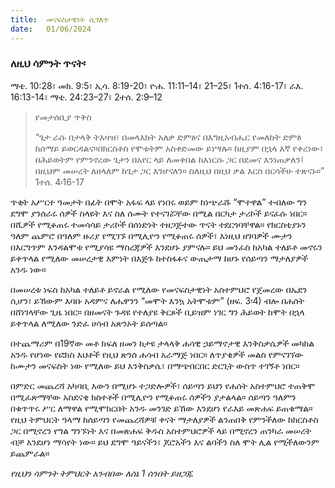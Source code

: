 ```yaml
---
title:  መናፍስታዊነት ሲገለጥ
date:   01/06/2024
---
```


### ለዚህ ሳምንት ጥናት፡
ማቴ. 10:28፣ መክ. 9:5፣ ኢሳ. 8:19-20፣ ዮሐ. 11:11–14፣ 21–25፣ 1ተሰ. 4:16-17፣ ራእ. 16:13-14፣ ማቴ. 24:23–27፣ 2ተሰ. 2:9–12

> <p>የመታሰቢያ ጥቅስ</p>
> “ጌታ ራሱ በታላቅ ትእዛዝ፣ በመላእክት አለቃ ድምፅና በእግዚአብሔር የመለከት ድምፅ ከሰማይ ይወርዳልና።በክርስቶስ የሞቱትም አስቀድመው ይነሣሉ። ከዚያም በኋላ እኛ የቀረነው፣ በሕይወትም የምንኖረው ጌታን በአየር ላይ ለመቀበል ከእነርሱ ጋር በደመና እንነጠቃለን፤ በዚህም መሠረት ለዘላለም ከጌታ ጋር እንሆናለን። ስለዚህ በዚህ ቃል እርስ በርሳችሁ ተጽናኑ።” 1ተሰ. 4፡16-17

ጥቂት አሥርተ ዓመታት በፊት በሞት አፋፍ ላይ የነበሩ ወይም ከነጭራሹ “ሞተዋል” ተብለው ግን ደግሞ ያንሰራሩ ሰዎች ስላዩት እና ስለ ሰሙት የተናገሯቸው በሚል በርካታ ታሪኮች ይናፈሱ ነበር። በሺዎች የሚቆጠሩ ተመሳሳይ ታሪኮች በሰነድነት ተዘጋጅተው ጥናት ተደርጎባቸዋል። የክርስቲያኑን ዓለም ጨምሮ በዓለም ዙሪያ የሚገኙ በሚሊዮን የሚቆጠሩ ሰዎች፣ እነዚህ ዘገባዎች ሙታን በእርግጥም እንዳልሞቱ የሚያሳዩ ማስረጃዎች እንደሆኑ ያምናሉ። ይህ መንፈስ ከአካል ተለይቶ መኖሩን ይቀጥላል የሚለው መሠረታዊ እምነት በእጅጉ ከተስፋፉና ውጤታማ ከሆኑ የሰይጣን ማታለያዎች አንዱ ነው።

በመሠረቱ ነፍስ ከአካል ተለይቶ ይኖራል የሚለው የመናፍስታዊነት አስተምህሮ የጀመረው በኤደን ሲሆን፣ ይኸውም እባቡ አዳምና ለሔዋንን “መሞት እንኳ አትሞቱም” (ዘፍ. 3፡4) ብሎ በሐሰት በሸነገላቸው ጊዜ ነበር። በዘመናት ጉዳዩ የተለያዩ ቅርጾች ቢይዝም ነገር ግን ሕይወት ከሞት በኋላ ይቀጥላል ለሚለው ንድፈ ሀሳብ አጽንኦት ይሰጣል።

በተጨማሪም በ19ኛው መቶ ክፍለ ዘመን ከታዩ ታላላቅ ሐሳዊ ኃይማኖታዊ እንቅስቃሴዎች መካከል አንዱ የሆነው የፎክስ እህቶች የዚህ ጽንሰ ሐሳብ አራማጅ ነበር። ለጥያቄዎች መልስ የምናገኘው ከሙታን መናፍስት ነው የሚለው ይህ እንቅስቃሴ፣ በማጭበርበር ድርጊት ውስጥ ተገኝቶ ነበር።

በምድር መጨረሻ አካባቢ እውን በሚሆኑ ተጋድሎዎች፣ ሰይጣን ይህን የሐሰት አስተምህሮ ተጠቅሞ በሚፈጽማቸው አስደናቂ ክስተቶች በሚሊዮን የሚቆጠሩ ሰዎችን ያታልላል። ሰይጣን ዓለምን በቁጥጥሩ ሥር ለማዋል የሚሞክርበት አንዱ መንገድ ይኸው እንደሆነ የራእይ መጽሐፍ ይጠቁማል። የዚህ ትምህርት ዓላማ ከሰይጣን የመጨረሻዎቹ ቀናት ማታለያዎች ልንጠበቅ የምንችለው ከክርስቶስ ጋር በሚኖረን የግል ግንኙነት እና በመጽሐፍ ቅዱስ አስተምህሮዎች ላይ በሚኖረን ጠንካራ መሠረት ብቻ እንደሆነ ማሳየት ነው። ይህ ደግሞ ዓይናችን፣ ጆሮአችን እና ልባችን ስለ ሞት ሊል የሚችለውንም ይጨምራል።

_የዚህን ሳምንት ትምህርት አንብበው ለሰኔ 1 ሰንበት ይዘጋጁ_